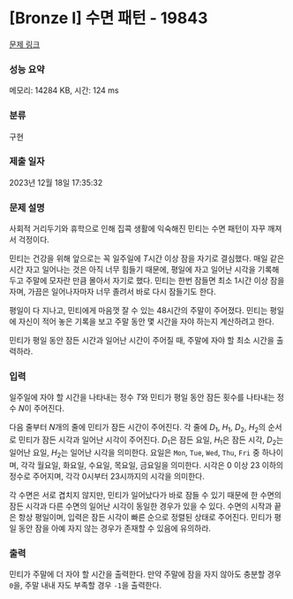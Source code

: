 # [Bronze I] 수면 패턴 - 19843 

[문제 링크](https://www.acmicpc.net/problem/19843) 

### 성능 요약

메모리: 14284 KB, 시간: 124 ms

### 분류

구현

### 제출 일자

2023년 12월 18일 17:35:32

### 문제 설명

<p>사회적 거리두기와 휴학으로 인해 집콕 생활에 익숙해진 민티는 수면 패턴이 자꾸 깨져서 걱정이다.</p>

<p>민티는 건강을 위해 앞으로는 꼭 일주일에 <span style="font-style: italic;">T</span>시간 이상 잠을 자기로 결심했다. 매일 같은 시간 자고 일어나는 것은 아직 너무 힘들기 때문에, 평일에 자고 일어난 시각을 기록해 두고 주말에 모자란 만큼 몰아서 자기로 했다. 민티는 한번 잠들면 최소 1시간 이상 잠을 자며, 가끔은 일어나자마자 너무 졸려서 바로 다시 잠들기도 한다.</p>

<p>평일이 다 지나고, 민티에게 마음껏 잘 수 있는 48시간의 주말이 주어졌다. 민티는 평일에 자신이 적어 놓은 기록을 보고 주말 동안 몇 시간을 자야 하는지 계산하려고 한다.</p>

<p>민티가 평일 동안 잠든 시간과 일어난 시간이 주어질 때, 주말에 자야 할 최소 시간을 출력하라.</p>

### 입력 

 <p>일주일에 자야 할 시간을 나타내는 정수 <span style="font-style: italic;">T</span>와 민티가 평일 동안 잠든 횟수를 나타내는 정수 <span style="font-style: italic;">N</span>이 주어진다.</p>

<p>다음 줄부터 <span style="font-style: italic;">N</span>개의 줄에 민티가 잠든 시간이 주어진다. 각 줄에 <span style="font-style: italic;">D</span><sub>1</sub>, <span style="font-style: italic;">H</span><sub>1</sub>, <span style="font-style: italic;">D</span><sub>2</sub>, <span style="font-style: italic;">H</span><sub>2</sub>의 순서로 민티가 잠든 시각과 일어난 시각이 주어진다. <span style="font-style: italic;">D</span><sub>1</sub>은 잠든 요일, <span style="font-style: italic;">H</span><sub>1</sub>은 잠든 시각, <span style="font-style: italic;">D</span><sub>2</sub>는 일어난 요일, <span style="font-style: italic;">H</span><sub>2</sub>는 일어난 시각을 의미한다. 요일은 <code>Mon</code>, <code>Tue</code>, <code>Wed</code>, <code>Thu</code>, <code>Fri</code> 중 하나이며, 각각 월요일, 화요일, 수요일, 목요일, 금요일을 의미한다. 시각은 0 이상 23 이하의 정수로 주어지며, 각각 0시부터 23시까지의 시각을 의미한다.</p>

<p>각 수면은 서로 겹치지 않지만, 민티가 일어났다가 바로 잠들 수 있기 때문에 한 수면의 잠든 시각과 다른 수면의 일어난 시각이 동일한 경우가 있을 수 있다. 수면의 시작과 끝은 항상 평일이며, 입력은 잠든 시각이 빠른 순으로 정렬된 상태로 주어진다. 민티가 평일 동안 잠을 아예 자지 않는 경우가 존재할 수 있음에 유의하라.</p>

### 출력 

 <p>민티가 주말에 더 자야 할 시간을 출력한다. 만약 주말에 잠을 자지 않아도 충분할 경우 <code>0</code>을, 주말 내내 자도 부족할 경우 <code>-1</code>을 출력한다.</p>

